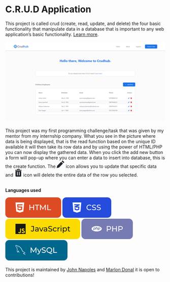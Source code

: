<h1>C.R.U.D Application</h1>
This project is called crud (create, read, update, and delete) the four basic functionality that manipulate data in a database that is important to any web application’s basic functionality. 
<a href="https://www.google.com/search?q=what+is+crud+in+programming" target="_blank">Learn more</a>.<br><br>
<kbd><img src="https://raw.githubusercontent.com/MinecraftJohn/MinecraftJohn/main/assets/other-repository/crud_app/preview_screenshot.png" alt="Repository Preview Screenshot"></kbd><br><br>
This project was my first programming challenge/task that was given by my mentor from my internship company. What you see in the picture where data is being displayed, that is the read function based on the unique ID available it will then take its row data and by using the power of HTML/PHP you can now display the gathered data. When you click the add new button a form will pop-up where you can enter a data to insert into database, this is the create function. The 
<span><img src="https://raw.githubusercontent.com/MinecraftJohn/MinecraftJohn/49daa7b475221c8441d9995ce463e997c1739b79/assets/other-repository/crud_app/pencil-fill.svg" alt="Pencil Icon"></span>
icon allows you to update that specific data and 
<span><img src="https://raw.githubusercontent.com/MinecraftJohn/MinecraftJohn/49daa7b475221c8441d9995ce463e997c1739b79/assets/other-repository/crud_app/trash-fill.svg" alt="Trash Icon"></span>
icon will delete the entire data of the row you selected.
<br><br>
<p><b>Languages used</b></p>
<span><img src="https://raw.githubusercontent.com/MinecraftJohn/MinecraftJohn/0b7814e44ddd80c4105d8d3c98edba4f90d62f34/assets/svg/html.svg" alt="HTML"></span>
<span><img src="https://raw.githubusercontent.com/MinecraftJohn/MinecraftJohn/0b7814e44ddd80c4105d8d3c98edba4f90d62f34/assets/svg/css.svg" alt="CSS"></span>
<span><img src="https://raw.githubusercontent.com/MinecraftJohn/MinecraftJohn/7b446cb89db20f0427ca35571531cb42b038b3aa/assets/svg/javascript.svg" alt="JavaScript"></span>
<span><img src="https://raw.githubusercontent.com/MinecraftJohn/MinecraftJohn/0b7814e44ddd80c4105d8d3c98edba4f90d62f34/assets/svg/php.svg" alt="PHP"></span>
<span><img src="https://raw.githubusercontent.com/MinecraftJohn/MinecraftJohn/0b7814e44ddd80c4105d8d3c98edba4f90d62f34/assets/svg/mysql.svg" alt="MySQL"></span>
<br>
<br>
This project is maintained by <a href="https://github.com/MinecraftJohn" target="_blank" rel="noopener noreferrer">John Napoles</a> and <a href="https://github.com/MarlonDonal" target="_blank" rel="noopener noreferrer">Marlon Donal</a> it is open to contributions!
